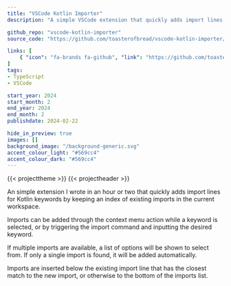 ```yaml
---
title: "VSCode Kotlin Importer"
description: "A simple VSCode extension that quickly adds import lines for Kotlin keywords."

github_repo: "vscode-kotlin-importer"
source_code: "https://github.com/toasterofbread/vscode-kotlin-importer/"

links: [
    { "icon": "fa-brands fa-github", "link": "https://github.com/toasterofbread/vscode-kotlin-importer/", "label": "Repository" }
]
tags:
- TypeScript
- VSCode

start_year: 2024
start_month: 2
end_year: 2024
end_month: 2
publishdate: 2024-02-22

hide_in_preview: true
images: []
background_image: "/background-generic.svg"
accent_colour_light: "#569cc4"
accent_colour_dark: "#569cc4"
---
```


{{< projecttheme >}}
{{< projectheader >}}

An simple extension I wrote in an hour or two that quickly adds import lines for Kotlin keywords by keeping an index of existing imports in the current workspace.

Imports can be added through the context menu action while a keyword is selected, or by triggering the import command and inputting the desired keyword.

If multiple imports are available, a list of options will be shown to select from. If only a single import is found, it will be added automatically.

Imports are inserted below the existing import line that has the closest match to the new import, or otherwise to the bottom of the imports list.

